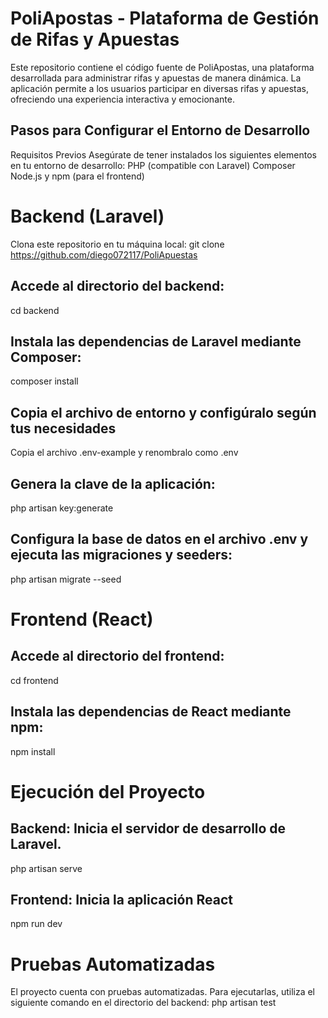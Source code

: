 # PoliApostas - Plataforma de Gestión de Rifas y Apuestas
Este repositorio contiene el código fuente de PoliApostas, una plataforma desarrollada para administrar rifas y apuestas de manera dinámica.
La aplicación permite a los usuarios participar en diversas rifas y apuestas, ofreciendo una experiencia interactiva y emocionante.

## Pasos para Configurar el Entorno de Desarrollo
Requisitos Previos
Asegúrate de tener instalados los siguientes elementos en tu entorno de desarrollo:
PHP (compatible con Laravel)
Composer
Node.js y npm (para el frontend)

# Backend (Laravel)
Clona este repositorio en tu máquina local:
git clone https://github.com/diego072117/PoliApuestas

## Accede al directorio del backend:
cd backend

## Instala las dependencias de Laravel mediante Composer:
composer install

## Copia el archivo de entorno y configúralo según tus necesidades
Copia el archivo .env-example y renombralo como .env

## Genera la clave de la aplicación:
php artisan key:generate

## Configura la base de datos en el archivo .env y ejecuta las migraciones y seeders:
php artisan migrate --seed


# Frontend (React)

## Accede al directorio del frontend:
cd frontend

## Instala las dependencias de React mediante npm:
npm install

# Ejecución del Proyecto
## Backend: Inicia el servidor de desarrollo de Laravel.
php artisan serve
## Frontend: Inicia la aplicación React
npm run dev 


# Pruebas Automatizadas
El proyecto cuenta con pruebas automatizadas. Para ejecutarlas, utiliza el siguiente comando en el directorio del backend:
php artisan test
